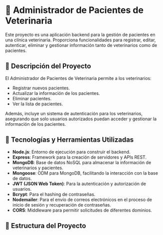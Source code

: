 # 🐾 Administrador de Pacientes de Veterinaria

Este proyecto es una aplicación backend para la gestión de pacientes en una clínica veterinaria. Proporciona funcionalidades para registrar, editar, autenticar, eliminar y gestionar información tanto de veterinarios como de pacientes.

## 📖 Descripción del Proyecto

El Administrador de Pacientes de Veterinaria permite a los veterinarios:

- Registrar nuevos pacientes.
- Actualizar la información de los pacientes.
- Eliminar pacientes.
- Ver la lista de pacientes.

Además, incluye un sistema de autenticación para los veterinarios, asegurando que solo usuarios autorizados puedan acceder y gestionar la información de los pacientes.

## 🚀 Tecnologías y Herramientas Utilizadas

- **Node.js**: Entorno de ejecución para construir el backend.
- **Express**: Framework para la creación de servidores y APIs REST.
- **MongoDB**: Base de datos NoSQL para almacenar la información de veterinarios y pacientes.
- **Mongoose**: ODM para MongoDB, facilitando la interacción con la base de datos.
- **JWT (JSON Web Token)**: Para la autenticación y autorización de usuarios.
- **Bcrypt**: Para el hashing de contraseñas.
- **Nodemailer**: Para el envío de correos electrónicos en el proceso de inicio de sesión y recuperación de contraseñas.
- **CORS**: Middleware para permitir solicitudes de diferentes dominios.

## 📂 Estructura del Proyecto

